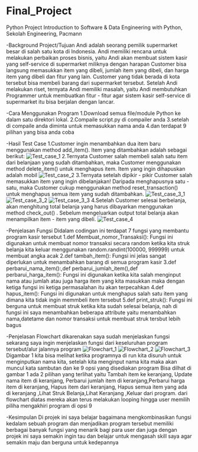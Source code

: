 # Final_Project
Python Project 
Introduction to Software & Data Engineering with Python, Sekolah Engineering, Pacmann

-Background Project/Tujuan
Andi adalah seorang pemilik supermarket besar di salah satu kota di Indonesia. Andi memiliki rencana untuk melakukan perbaikan proses bisnis, yaitu Andi akan membuat sistem kasir yang self-service di supermarket miliknya dengan harapan 
Customer bisa langsung memasukkan item yang dibeli, jumlah item yang dibeli, dan harga item yang dibeli dan fitur yang lain.
Customer yang tidak berada di kota tersebut bisa membeli barang dari supermarket tersebut. 
Setelah Andi melakukan riset, ternyata Andi memiliki masalah, yaitu Andi membutuhkan Programmer untuk membuatkan fitur - fitur agar sistem kasir self-service di supermarket itu bisa berjalan dengan lancar.

-Cara Menggunakan Program
1.Download semua file/module Python ke dalam satu direktori lokal.
2.Compaile script.py di compailer anda
3.setelah di compaile anda diminta untuk memasukkan nama anda
4.dan terdapat 9 pilihan yang bisa anda coba


-Hasil Test Case
1.Customer ingin menambahkan dua item baru menggunakan method add_item(). Item yang ditambahkan adalah sebagai berikut:
![Test_case_1](Test_case_1.png)
2.Ternyata Customer salah membeli salah satu item dari belanjaan yang sudah ditambahkan, maka Customer menggunakan method delete_item() untuk menghapus item. Item yang ingin dihapuskan adalah mobil
![Test_case_2](Test_case2.png)
3.Ternyata setelah dipikir - pikir Customer salah memasukkan item yang ingin dibelanjakan! Daripada menghapusnya satu - satu, maka Customer cukup menggunakan method reset_transaction() untuk menghapus semua item yang sudah ditambahkan.
![Test_case_3_1](Test_case3_1.png)
![Test_case_3_2](Test_case_3_2.png)
![Test_case_3_3](Test_case_3_3.png)
4.Setelah Customer selesai berbelanja, akan menghitung total belanja yang harus dibayarkan menggunakan method check_out() . Sebelum mengeluarkan output total belanja akan menampilkan item - item yang dibeli.
![Test_case_4](Test_case_4.png)

-Penjelasan Fungsi
Didalam codingan ini terdapat 7 fungsi yang membantu program kasir tersebut
1.def Membuat_nomor_Transaksi():
Fungsi ini digunakan untuk membuat nomor transaksi secara random ketika kita struk belanja kita keluar menggunakan random.randint(100000, 999999) untuk membuat angka acak
2.def tambah_item():
Fungsi ini jelas sangat diperlukan untuk menambahkan barang di semua program kasir
3.def perbarui_nama_item():,def perbarui_jumlah_item(),def perbarui_harga_item():
Fungsi ini digunakan ketika kita salah menginput nama atau jumlah atau juga harga item yang kita masukkan maka dengan ketiga fungsi ini ketiga permasalahan itu akan terpecahkan
4.def hapus_item():
Fungsi ini digunakan untuk menghapus salah satu item yang dimana kita tidak ingin memmbeli item tersebut 
5.def print_struk():
Fungsi ini berguna untuk membuat struk ketika kita sudah selesai belanja, nah di fungsi ini saya menambahkan beberapa attribute yaitu menambahkan nama,datetame dan nomor transaksi untuk membuat struk tersbut
lebih bagus


-Penjelasan Flowchart
dikarenakan saya sudah menjelaskan fungsi sekarang saya ingin menjelaskan fungsi dari keseluruhan program tersebut/alur jalannya program
![Flowchart_1](flow1.png)
![Flowchart_2](flow2.png)
![Flowchart_3](flow3.png)
Digambar 1 kita bisa melihat ketika programnya di run kita disuruh untuk menginputkan nama kita, setelah kita menginput nama kita maka akan muncul kata sambutan dan ke 9 opsi yang disediakan program
Bisa dilhat di gambar 1 ada 2 pilihan yang terlihat yaitu Tambah item ke keranjang, Update nama item di keranjang, Perbarui jumlah item di keranjang,Perbarui harga item di keranjang, Hapus item dari keranjang, Hapus semua item yang ada di keranjang ,Lihat Struk Belanja,Lihat Keranjang ,Keluar dari program. 
dari flowchart diatas mereka akan terus melakukan looping hingga user memilih piliha mengakhiri program di opsi 9

-Kesimpulan
Di projek ini saya belajar bagaimana mengkombinasikan fungsi kedalam sebuah program dan menjadikan program tersebut memiliki berbagai banyak fungsi yang menarik bagi para user
dan juga dengan projek ini saya semakin ingin tau dan belajar untuk mengasah skill saya agar semakin maju dan berguna untuk kedepannya